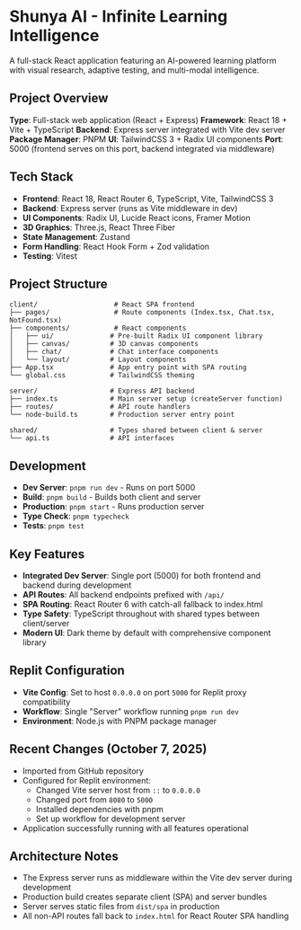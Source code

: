 # Shunya AI - Infinite Learning Intelligence

A full-stack React application featuring an AI-powered learning platform with visual research, adaptive testing, and multi-modal intelligence.

## Project Overview

**Type**: Full-stack web application (React + Express)
**Framework**: React 18 + Vite + TypeScript
**Backend**: Express server integrated with Vite dev server
**Package Manager**: PNPM
**UI**: TailwindCSS 3 + Radix UI components
**Port**: 5000 (frontend serves on this port, backend integrated via middleware)

## Tech Stack

- **Frontend**: React 18, React Router 6, TypeScript, Vite, TailwindCSS 3
- **Backend**: Express server (runs as Vite middleware in dev)
- **UI Components**: Radix UI, Lucide React icons, Framer Motion
- **3D Graphics**: Three.js, React Three Fiber
- **State Management**: Zustand
- **Form Handling**: React Hook Form + Zod validation
- **Testing**: Vitest

## Project Structure

```
client/                   # React SPA frontend
├── pages/                # Route components (Index.tsx, Chat.tsx, NotFound.tsx)
├── components/           # React components
│   ├── ui/              # Pre-built Radix UI component library
│   ├── canvas/          # 3D canvas components
│   ├── chat/            # Chat interface components
│   └── layout/          # Layout components
├── App.tsx              # App entry point with SPA routing
└── global.css           # TailwindCSS theming

server/                  # Express API backend
├── index.ts             # Main server setup (createServer function)
├── routes/              # API route handlers
└── node-build.ts        # Production server entry point

shared/                  # Types shared between client & server
└── api.ts               # API interfaces
```

## Development

- **Dev Server**: `pnpm run dev` - Runs on port 5000
- **Build**: `pnpm build` - Builds both client and server
- **Production**: `pnpm start` - Runs production server
- **Type Check**: `pnpm typecheck`
- **Tests**: `pnpm test`

## Key Features

- **Integrated Dev Server**: Single port (5000) for both frontend and backend during development
- **API Routes**: All backend endpoints prefixed with `/api/`
- **SPA Routing**: React Router 6 with catch-all fallback to index.html
- **Type Safety**: TypeScript throughout with shared types between client/server
- **Modern UI**: Dark theme by default with comprehensive component library

## Replit Configuration

- **Vite Config**: Set to host `0.0.0.0` on port `5000` for Replit proxy compatibility
- **Workflow**: Single "Server" workflow running `pnpm run dev`
- **Environment**: Node.js with PNPM package manager

## Recent Changes (October 7, 2025)

- Imported from GitHub repository
- Configured for Replit environment:
  - Changed Vite server host from `::` to `0.0.0.0`
  - Changed port from `8080` to `5000`
  - Installed dependencies with pnpm
  - Set up workflow for development server
- Application successfully running with all features operational

## Architecture Notes

- The Express server runs as middleware within the Vite dev server during development
- Production build creates separate client (SPA) and server bundles
- Server serves static files from `dist/spa` in production
- All non-API routes fall back to `index.html` for React Router SPA handling
